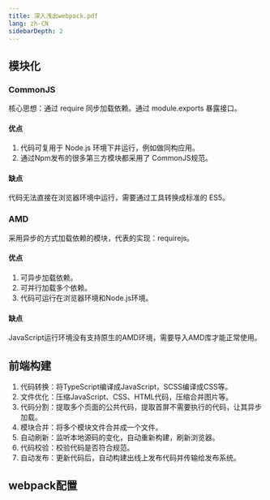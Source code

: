 ```yaml
---
title: 深入浅出webpack.pdf
lang: zh-CN
sidebarDepth: 2
---
```


## 模块化

### CommonJS

核心思想：通过 require 同步加载依赖。通过 module.exports 暴露接口。

#### 优点

1. 代码可复用于 Node.js 环境下井运行，例如做同构应用。
2. 通过Npm发布的很多第三方模块都采用了 CommonJS规范。

#### 缺点

代码无法直接在浏览器环境中运行，需要通过工具转换成标准的 ES5。

### AMD

采用异步的方式加载依赖的模块，代表的实现：requirejs。

#### 优点

1. 可异步加载依赖。
2. 可并行加载多个依赖。
3. 代码可运行在浏览器环境和Node.js环境。

#### 缺点

JavaScript运行环境没有支持原生的AMD环境，需要导入AMD库才能正常使用。

## 前端构建

1. 代码转换：将TypeScript编译成JavaScript，SCSS编译成CSS等。
2. 文件优化：压缩JavaScript、CSS、HTML代码，压缩合并图片等。
3. 代码分割：提取多个页面的公共代码，提取首屏不需要执行的代码，让其异步加载。
4. 模块合并：将多个模块文件合并成一个文件。
5. 自动刷新：监听本地源码的变化，自动重新构建，刷新浏览器。
6. 代码校验：校验代码是否符合规范。
7. 自动发布：更新代码后，自动构建出线上发布代码并传输给发布系统。

## webpack配置